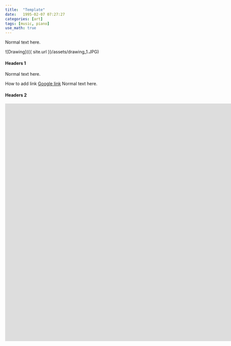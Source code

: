 ```yaml
---
title:  "Template"
date:   1995-02-07 07:27:27
categories: [art]
tags: [music, piano]
use_math: true
---
```


Normal text here.

![Drawing]({{ site.url }}/assets/drawing_1.JPG)

#### Headers 1

Normal text here.

How to add link [Google link](https://google.com) Normal text here.

#### Headers 2

<iframe width="1903" height="768" src="https://www.youtube.com/embed/YkrWCMe0Pu4?list=RDYkrWCMe0Pu4" frameborder="0" allow="accelerometer; autoplay; clipboard-write; encrypted-media; gyroscope; picture-in-picture" allowfullscreen></iframe>
